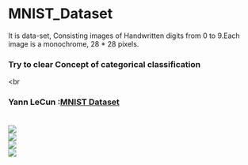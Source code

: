 # MNIST_Dataset
It is data-set, Consisting images of Handwritten digits from 0 to 9.Each image is a monochrome, 28 * 28 pixels.
### Try to clear Concept of categorical classification 
<br
### Yann LeCun :<a href="http://yann.lecun.com/exdb/mnist/">MNIST Dataset</a><br><br>
<img src="https://github.com/deep-santani/CNN-Using-MNIST_Dataset/blob/master/Images/1.png"/><br>
<img src="https://github.com/deep-santani/CNN-Using-MNIST_Dataset/blob/master/Images/2.png"/><br>
<img src="https://github.com/deep-santani/CNN-Using-MNIST_Dataset/blob/master/Images/3.png"/><br>
<img src="https://github.com/deep-santani/CNN-Using-MNIST_Dataset/blob/master/Images/4.png"/><br>
